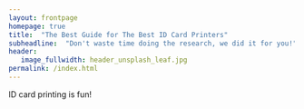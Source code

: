 ```yaml
---
layout: frontpage
homepage: true
title:  "The Best Guide for The Best ID Card Printers"
subheadline:  "Don't waste time doing the research, we did it for you!"
header:
   image_fullwidth: header_unsplash_leaf.jpg
permalink: /index.html
---
```


ID card printing is fun!
